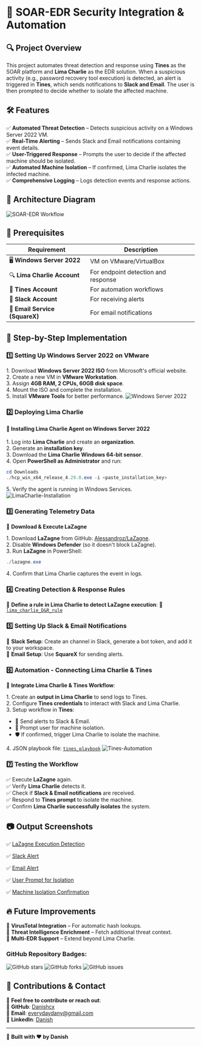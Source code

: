 # 🚀 SOAR-EDR Security Integration & Automation

## 🔍 Project Overview
This project automates threat detection and response using **Tines** as the SOAR platform and **Lima Charlie** as the EDR solution. When a suspicious activity (e.g., password recovery tool execution) is detected, an alert is triggered in **Tines**, which sends notifications to **Slack and Email**. The user is then prompted to decide whether to isolate the affected machine.

## 🛠 Features
✅ **Automated Threat Detection** – Detects suspicious activity on a Windows Server 2022 VM.  
✅ **Real-Time Alerting** – Sends Slack and Email notifications containing event details.  
✅ **User-Triggered Response** – Prompts the user to decide if the affected machine should be isolated.  
✅ **Automated Machine Isolation** – If confirmed, Lima Charlie isolates the infected machine.  
✅ **Comprehensive Logging** – Logs detection events and response actions.

## 📌 Architecture Diagram
![SOAR-EDR Workflow](https://github.com/user-attachments/assets/c81de9e0-f78e-4b27-8018-c4cef2012d78)

## 🔧 Prerequisites
| Requirement               | Description                                        |
|---------------------------|----------------------------------------------------|
| 🖥 **Windows Server 2022** | VM on VMware/VirtualBox                           |
| 🔍 **Lima Charlie Account** | For endpoint detection and response              |
| 🤖 **Tines Account**       | For automation workflows                         |
| 📩 **Slack Account**       | For receiving alerts                             |
| 📧 **Email Service (SquareX)** | For email notifications                     |


## 🚀 Step-by-Step Implementation

### 1️⃣ Setting Up Windows Server 2022 on VMware
1️. Download **Windows Server 2022 ISO** from Microsoft's official website.  
2️. Create a new VM in **VMware Workstation**.  
3️. Assign **4GB RAM, 2 CPUs, 60GB disk space**.  
4️. Mount the ISO and complete the installation.  
5️. Install **VMware Tools** for better performance.
![Windows Server 2022](https://github.com/user-attachments/assets/8a19edcc-bad9-4d5e-9276-f735be44c02a)

### 2️⃣ Deploying Lima Charlie
#### 🔹 Installing Lima Charlie Agent on Windows Server 2022
1️. Log into **Lima Charlie** and create an **organization**.  
2️. Generate an **installation key**.  
3️. Download the **Lima Charlie Windows 64-bit sensor**.  
4️. Open **PowerShell as Administrator** and run:  
   ```powershell
   cd Downloads
   ./hcp_win_x64_release_4.29.0.exe -i <paste_installation_key>
   ```
5️. Verify the agent is running in Windows Services.
![LimaCharlie-Installation](https://github.com/user-attachments/assets/0700bcf4-b283-41f2-bf13-0acdcb896b7b)

### 3️⃣ Generating Telemetry Data
🔹 **Download & Execute LaZagne**

1️. Download **LaZagne** from GitHub: [Alessandroz/LaZagne](https://github.com/Alessandroz/LaZagne).  
2️. Disable **Windows Defender** (so it doesn't block LaZagne).  
3️. Run **LaZagne** in PowerShell:
   ```powershell
   ./lazagne.exe
   ```
4️. Confirm that Lima Charlie captures the event in logs.

### 4️⃣ Creating Detection & Response Rules
📌 **Define a rule in Lima Charlie to detect LaZagne execution**:
🔗 [`lima_charlie_D&R_rule`](https://github.com/xAHIINX00/SOAR-EDR-Automation/blob/main/Rules/lima_charlie_D%26R_rule.json)

### 5️⃣ Setting Up Slack & Email Notifications
🔹 **Slack Setup**: Create an channel in Slack, generate a bot token, and add it to your workspace.  
🔹 **Email Setup**: Use **SquareX** for sending alerts.

### 6️⃣ Automation - Connecting Lima Charlie & Tines
🤖 **Integrate Lima Charlie & Tines Workflow**:

1️. Create an **output in Lima Charlie** to send logs to Tines.  
2️. Configure **Tines credentials** to interact with Slack and Lima Charlie.  
3️. Setup workflow in **Tines**:
   - 📩 Send alerts to Slack & Email.
   - 🔄 Prompt user for machine isolation.
   - 🛡 If confirmed, trigger Lima Charlie to isolate the machine.
     
4️. JSON playbook file: [`tines_playbook`](https://github.com/xAHIINX00/SOAR-EDR-Automation/blob/main/playbook/tines_playbook.json)
![Tines-Automation](https://github.com/user-attachments/assets/4bb227bb-f7cc-4e5f-b3d5-d4f1d1e7cc23)

### 7️⃣ Testing the Workflow
✅ Execute **LaZagne** again.  
✅ Verify **Lima Charlie** detects it.  
✅ Check if **Slack & Email notifications** are received.  
✅ Respond to **Tines prompt** to isolate the machine.  
✅ Confirm **Lima Charlie successfully isolates** the system.

## 📷 Output Screenshots
✅ [LaZagne Execution Detection](https://github.com/Danishcx/SOAR-EDR-Security-Integraion-Automation/blob/main/Output/Detection.png) 

✅ [Slack Alert](https://github.com/Danishcx/SOAR-EDR-Security-Integraion-Automation/blob/main/Output/Slack.png)

✅ [Email Alert](https://github.com/Danishcx/SOAR-EDR-Security-Integraion-Automation/blob/main/Output/Email.png) 

✅ [User Prompt for Isolation](https://github.com/Danishcx/SOAR-EDR-Security-Integraion-Automation/blob/main/Output/User-Prompt.png) 

✅ [Machine Isolation Confirmation](https://github.com/Danishcx/SOAR-EDR-Security-Integraion-Automation/blob/main/Output/ISOLATION-STATUS.png)

## 🔥 Future Improvements
🔹 **VirusTotal Integration** – For automatic hash lookups.  
🔹 **Threat Intelligence Enrichment** – Fetch additional threat context.  
🔹 **Multi-EDR Support** – Extend beyond Lima Charlie.

### GitHub Repository Badges:
![GitHub stars](https://img.shields.io/github/stars/xAHIINX00/SOAR-EDR-Automation.svg)
![GitHub forks](https://img.shields.io/github/forks/xAHIINX00/SOAR-EDR-Automation.svg)
![GitHub issues](https://img.shields.io/github/issues/xAHIINX00/SOAR-EDR-Automation.svg)


## 🤝 Contributions & Contact
🚀 **Feel free to contribute or reach out**:  
🔗 **GitHub**: [Danishcx](https://github.com/Danishcx)  
📧 **Email**: [everydaydany@gmail.com](mailto:everydaydany@gmail.com)  
💼 **LinkedIn**: [Danish](https://www.linkedin.com/in/danish-u-544061230/) 

---
🚀 **Built with ❤️ by Danish**
